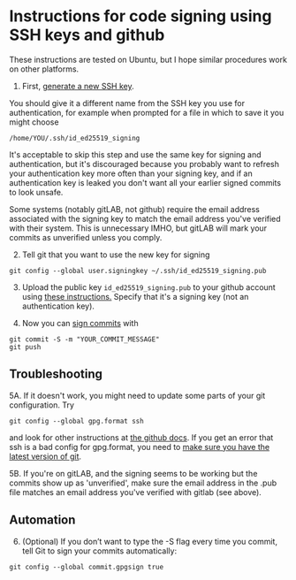 # Instructions for code signing using SSH keys and github

These instructions are tested on Ubuntu, but I hope similar procedures work on other platforms.

1. First, [generate a new SSH key](https://docs.github.com/en/authentication/connecting-to-github-with-ssh/generating-a-new-ssh-key-and-adding-it-to-the-ssh-agent#generating-a-new-ssh-key).

You should give it a different name from the SSH key you use for authentication, for example when prompted for a file in which to save it you might choose
```
/home/YOU/.ssh/id_ed25519_signing
```

It's acceptable to skip this step and use the same key for signing and authentication, but it's discouraged because you probably want to refresh your authentication key more often than your signing key, and if an authentication key is leaked you don't want all your earlier signed
commits to look unsafe.

Some systems (notably gitLAB, not github) require the email address associated with the signing key to match the email address you've verified with their system. This is unnecessary IMHO, but gitLAB will mark your commits as unverified unless you comply.

2. Tell git that you want to use the new key for signing
```
git config --global user.signingkey ~/.ssh/id_ed25519_signing.pub
```

3. Upload the public key `id_ed25519_signing.pub` to your github account using [these instructions.](https://docs.github.com/en/authentication/connecting-to-github-with-ssh/adding-a-new-ssh-key-to-your-github-account) Specify that it's a signing key (not an authentication key).

4. Now you can [sign commits](https://docs.github.com/en/authentication/managing-commit-signature-verification/signing-commits) with
```
git commit -S -m "YOUR_COMMIT_MESSAGE"
git push

```

## Troubleshooting

5A. If it doesn't work, you might need to update some parts of your git configuration. Try
```
git config --global gpg.format ssh
```
and look for other instructions at [the github docs](https://docs.github.com/en/authentication/managing-commit-signature-verification/telling-git-about-your-signing-key). If you get an error that ssh is a bad config for gpg.format, you need to [make sure you have the latest version of git](https://git-scm.com/).

5B. If you're on gitLAB, and the signing seems to be working but the commits show up as 'unverified', make sure the email address in the .pub file matches an email address you've verified with gitlab (see above).

## Automation

6. (Optional) If you don’t want to type the -S flag every time you commit, tell Git to sign your commits automatically:
```
git config --global commit.gpgsign true
```
